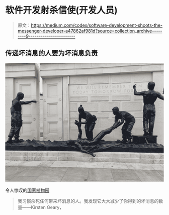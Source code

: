 # 软件开发射杀信使(开发人员)

> 原文：<https://medium.com/codex/software-development-shoots-the-messenger-developer-a47862af981d?source=collection_archive---------9----------------------->

## 传递坏消息的人要为坏消息负责

![](img/399d8d3436f05e591c69671f9112aaab.png)

令人惊叹的[国家植物园](https://www.thenma.org.uk)

> 我习惯杀死任何带来坏消息的人。我发现它大大减少了你得到的坏消息的数量——Kirsten Geary，